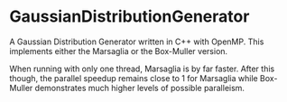 # GaussianDistributionGenerator
A Gaussian Distribution Generator written in C++ with OpenMP. This implements either the Marsaglia or the Box-Muller version.

When running with only one thread, Marsaglia is by far faster. After this though, the parallel speedup remains close to 1 for Marsaglia while Box-Muller demonstrates much higher levels of possible paralleism. 
